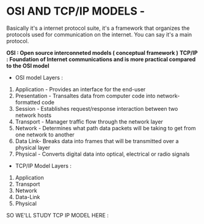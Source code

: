 # OSI AND TCP/IP MODELS -

Basically it's a internet protocol suite, it's a framework that organizes the protocols used for communication on the internet. You can say it's a main protocol.

**OSI : Open source interconneted models ( conceptual framework )**
**TCP/IP : Foundation of Internet communications and is more practical compared to the OSI model**

* OSI model Layers : 
1. Application - Provides an interface for the end-user
2. Presentation - Transaltes data from computer code into network-formatted code
3. Session - Establishes request/response interaction between two network hosts
4. Transport - Manager traffic flow through the network layer
5. Network  - Determines what path data packets will be taking to get from one network to another
6. Data Link- Breaks data into frames that will be transmitted over a physical layer
7. Physical - Converts digital data into optical, electrical or radio signals


* TCP/IP Model Layers :
1. Application
2. Transport
3. Network
4. Data-Link
5. Physical



SO WE'LL STUDY TCP IP MODEL HERE :